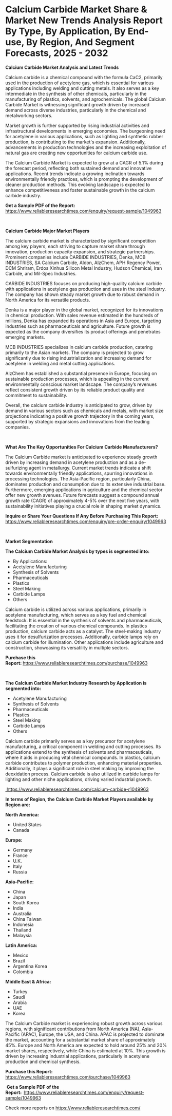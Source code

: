 <p><h1>Calcium Carbide Market Share & Market New Trends Analysis Report By Type, By Application, By End-use, By Region, And Segment Forecasts, 2025 - 2032</h1></p><p><strong>Calcium Carbide Market Analysis and Latest Trends</strong></p>
<p><p>Calcium carbide is a chemical compound with the formula CaC2, primarily used in the production of acetylene gas, which is essential for various applications including welding and cutting metals. It also serves as a key intermediate in the synthesis of other chemicals, particularly in the manufacturing of plastics, solvents, and agrochemicals. The global Calcium Carbide Market is witnessing significant growth driven by increased demand across diverse industries, particularly in the chemical and metalworking sectors.</p><p>Market growth is further supported by rising industrial activities and infrastructural developments in emerging economies. The burgeoning need for acetylene in various applications, such as lighting and synthetic rubber production, is contributing to the market's expansion. Additionally, advancements in production technologies and the increasing exploitation of natural gas are creating new opportunities for calcium carbide use.</p><p>The Calcium Carbide Market is expected to grow at a CAGR of 5.1% during the forecast period, reflecting both sustained demand and innovative applications. Recent trends indicate a growing inclination towards environmentally friendly practices, which is prompting the development of cleaner production methods. This evolving landscape is expected to enhance competitiveness and foster sustainable growth in the calcium carbide industry.</p></p>
<p><strong>Get a Sample PDF of the Report:&nbsp;</strong> <a href="https://www.reliableresearchtimes.com/enquiry/request-sample/1049963?utm_campaign=3004&utm_medium=2&utm_source=Github&utm_content=ia&utm_term=01042025&utm_id=calcium-carbide">https://www.reliableresearchtimes.com/enquiry/request-sample/1049963</a></p>
<p>&nbsp;</p>
<p><strong>Calcium Carbide Major Market Players</strong></p>
<p><p>The calcium carbide market is characterized by significant competition among key players, each striving to capture market share through innovation, production capacity expansion, and strategic partnerships. Prominent companies include CARBIDE INDUSTRIES, Denka, MCB INDUSTRIES, SA Calcium Carbide, Aldon, AlzChem, APH Regency Power, DCM Shriram, Erdos Xinhua Silicon Metal Industry, Hudson Chemical, Iran Carbide, and Mil-Spec Industries.</p><p>CARBIDE INDUSTRIES focuses on producing high-quality calcium carbide with applications in acetylene gas production and uses in the steel industry. The company has shown steady market growth due to robust demand in North America for its versatile products.</p><p>Denka is a major player in the global market, recognized for its innovations in chemical production. With sales revenue estimated in the hundreds of millions, Denka has expanded its operations in Asia and Europe, targeting industries such as pharmaceuticals and agriculture. Future growth is expected as the company diversifies its product offerings and penetrates emerging markets.</p><p>MCB INDUSTRIES specializes in calcium carbide production, catering primarily to the Asian markets. The company is projected to grow significantly due to rising industrialization and increasing demand for acetylene in welding and metal cutting applications.</p><p>AlzChem has established a substantial presence in Europe, focusing on sustainable production processes, which is appealing in the current environmentally conscious market landscape. The company’s revenues reflect consistent growth driven by its reliable product quality and commitment to sustainability.</p><p>Overall, the calcium carbide industry is anticipated to grow, driven by demand in various sectors such as chemicals and metals, with market size projections indicating a positive growth trajectory in the coming years, supported by strategic expansions and innovations from the leading companies.</p></p>
<p>&nbsp;</p>
<p><strong>What Are The Key Opportunities For Calcium Carbide Manufacturers?</strong></p>
<p><p>The Calcium Carbide market is anticipated to experience steady growth driven by increasing demand in acetylene production and as a de-sulfurizing agent in metallurgy. Current market trends indicate a shift towards environmentally friendly applications, spurring innovations in processing technologies. The Asia-Pacific region, particularly China, dominates production and consumption due to its extensive industrial base. Furthermore, emerging applications in agriculture and the chemical sector offer new growth avenues. Future forecasts suggest a compound annual growth rate (CAGR) of approximately 4-5% over the next five years, with sustainability initiatives playing a crucial role in shaping market dynamics.</p></p>
<p><strong>Inquire or Share Your Questions If Any Before Purchasing This Report:</strong> <a href="https://www.reliableresearchtimes.com/enquiry/pre-order-enquiry/1049963?utm_campaign=3004&utm_medium=2&utm_source=Github&utm_content=ia&utm_term=01042025&utm_id=calcium-carbide">https://www.reliableresearchtimes.com/enquiry/pre-order-enquiry/1049963</a></p>
<p>&nbsp;</p>
<p><strong>Market Segmentation</strong></p>
<p><strong>The Calcium Carbide Market Analysis by types is segmented into:</strong></p>
<p><ul><li>By Applications:</li><li>Acetylene Manufacturing</li><li>Synthesis of Solvents</li><li>Pharmaceuticals</li><li>Plastics</li><li>Steel Making</li><li>Carbide Lamps</li><li>Others</li></ul></p>
<p><p>Calcium carbide is utilized across various applications, primarily in acetylene manufacturing, which serves as a key fuel and chemical feedstock. It is essential in the synthesis of solvents and pharmaceuticals, facilitating the creation of various chemical compounds. In plastics production, calcium carbide acts as a catalyst. The steel-making industry uses it for desulfurization processes. Additionally, carbide lamps rely on calcium carbide for illumination. Other applications include agriculture and construction, showcasing its versatility in multiple sectors.</p></p>
<p><strong>Purchase this Report:&nbsp;</strong><a href="https://www.reliableresearchtimes.com/purchase/1049963?utm_campaign=3004&utm_medium=2&utm_source=Github&utm_content=ia&utm_term=01042025&utm_id=calcium-carbide">https://www.reliableresearchtimes.com/purchase/1049963</a></p>
<p>&nbsp;</p>
<p><strong>The Calcium Carbide Market Industry Research by Application is segmented into:</strong></p>
<p><ul><li>Acetylene Manufacturing</li><li>Synthesis of Solvents</li><li>Pharmaceuticals</li><li>Plastics</li><li>Steel Making</li><li>Carbide Lamps</li><li>Others</li></ul></p>
<p><p>Calcium carbide primarily serves as a key precursor for acetylene manufacturing, a critical component in welding and cutting processes. Its applications extend to the synthesis of solvents and pharmaceuticals, where it aids in producing vital chemical compounds. In plastics, calcium carbide contributes to polymer production, enhancing material properties. Additionally, it plays a significant role in steel making by improving the deoxidation process. Calcium carbide is also utilized in carbide lamps for lighting and other niche applications, driving varied industrial growth.</p></p>
<p><a href="https://www.reliableresearchtimes.com/calcium-carbide-r1049963?utm_campaign=3004&utm_medium=2&utm_source=Github&utm_content=ia&utm_term=01042025&utm_id=calcium-carbide">&nbsp;https://www.reliableresearchtimes.com/calcium-carbide-r1049963</a></p>
<p><strong>In terms of Region, the Calcium Carbide Market Players available by Region are:</strong></p>
<p>
    <p> <strong> North America: </strong>
        <ul>
            <li>United States</li>
            <li>Canada</li>
        </ul>
        </p> 
    <p> <strong> Europe: </strong>
        <ul>
            <li>Germany</li>
            <li>France</li>
            <li>U.K.</li>
            <li>Italy</li>
            <li>Russia</li>
        </ul>
        </p> 
    <p> <strong> Asia-Pacific: </strong>
        <ul>
            <li>China</li>
            <li>Japan</li>
            <li>South Korea</li>
            <li>India</li>
            <li>Australia</li>
            <li>China Taiwan</li>
            <li>Indonesia</li>
            <li>Thailand</li>
            <li>Malaysia</li>
        </ul>
        </p> 
    <p> <strong> Latin America: </strong>
        <ul>
            <li>Mexico</li>
            <li>Brazil</li>
            <li>Argentina Korea</li>
            <li>Colombia</li>
        </ul>
        </p> 
    <p> <strong> Middle East & Africa: </strong>
        <ul>
            <li>Turkey</li>
            <li>Saudi</li>
            <li>Arabia</li>
            <li>UAE</li>
            <li>Korea</li>
        </ul>
    </p>
    </p>
<p><p>The Calcium Carbide market is experiencing robust growth across various regions, with significant contributions from North America (NA), Asia-Pacific (APAC), Europe, the USA, and China. APAC is projected to dominate the market, accounting for a substantial market share of approximately 45%. Europe and North America are expected to hold around 25% and 20% market shares, respectively, while China is estimated at 10%. This growth is driven by increasing industrial applications, particularly in acetylene production and chemical synthesis.</p></p>
<p><strong>Purchase this Report: </strong><a href="https://www.reliableresearchtimes.com/purchase/1049963?utm_campaign=3004&utm_medium=2&utm_source=Github&utm_content=ia&utm_term=01042025&utm_id=calcium-carbide">https://www.reliableresearchtimes.com/purchase/1049963</a></p>
<p>&nbsp;<strong>Get a Sample PDF of the Report:&nbsp;&nbsp;</strong><a href="https://www.reliableresearchtimes.com/enquiry/request-sample/1049963?utm_campaign=3004&utm_medium=2&utm_source=Github&utm_content=ia&utm_term=01042025&utm_id=calcium-carbide">https://www.reliableresearchtimes.com/enquiry/request-sample/1049963</a></p>
<p><strong></strong></p>
<p>Check more reports on <a href="https://www.reliableresearchtimes.com/?utm_campaign=3004&utm_medium=2&utm_source=Github&utm_content=ia&utm_term=01042025&utm_id=calcium-carbide">https://www.reliableresearchtimes.com/</a></p>